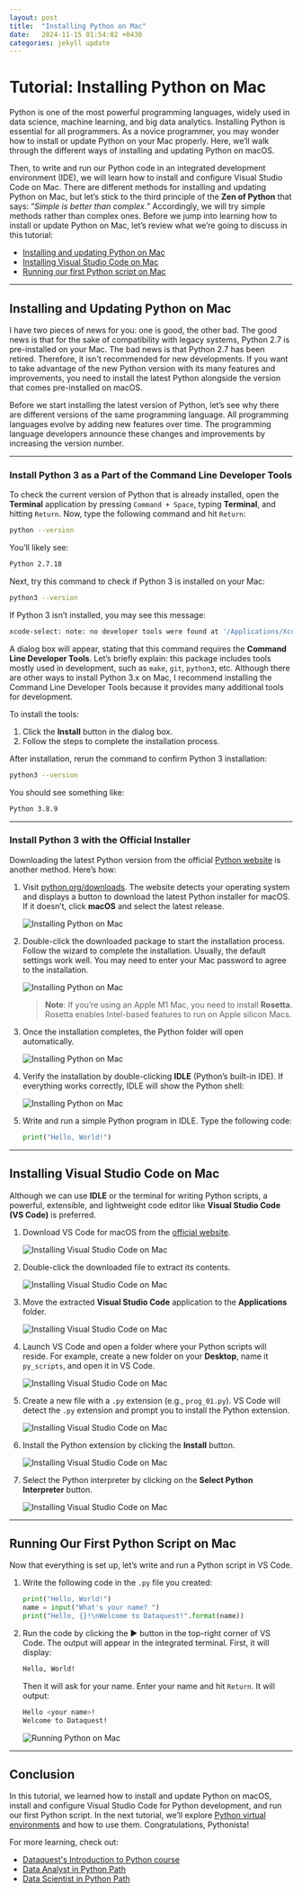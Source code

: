 ```yaml
---
layout: post
title:  "Installing Python on Mac"
date:   2024-11-15 01:54:02 +0430
categories: jekyll update
---
```

# Tutorial: Installing Python on Mac

Python is one of the most powerful programming languages, widely used in data science, machine learning, and big data analytics. Installing Python is essential for all programmers. As a novice programmer, you may wonder how to install or update Python on your Mac properly. Here, we’ll walk through the different ways of installing and updating Python on macOS.

Then, to write and run our Python code in an integrated development environment (IDE), we will learn how to install and configure Visual Studio Code on Mac. There are different methods for installing and updating Python on Mac, but let’s stick to the third principle of the **Zen of Python** that says: “_Simple is better than complex._” Accordingly, we will try simple methods rather than complex ones. Before we jump into learning how to install or update Python on Mac, let’s review what we’re going to discuss in this tutorial:

- [Installing and updating Python on Mac](#installing-python-mac)
- [Installing Visual Studio Code on Mac](#installing-visual-studio-mac)
- [Running our first Python script on Mac](#running-python-script-mac)

---

## Installing and Updating Python on Mac

I have two pieces of news for you: one is good, the other bad. The good news is that for the sake of compatibility with legacy systems, Python 2.7 is pre-installed on your Mac. The bad news is that Python 2.7 has been retired. Therefore, it isn't recommended for new developments. If you want to take advantage of the new Python version with its many features and improvements, you need to install the latest Python alongside the version that comes pre-installed on macOS.

Before we start installing the latest version of Python, let’s see why there are different versions of the same programming language. All programming languages evolve by adding new features over time. The programming language developers announce these changes and improvements by increasing the version number.

---

### Install Python 3 as a Part of the Command Line Developer Tools

To check the current version of Python that is already installed, open the **Terminal** application by pressing `Command + Space`, typing **Terminal**, and hitting `Return`. Now, type the following command and hit `Return`:

```bash
python --version
```

You’ll likely see:

```bash
Python 2.7.18
```

Next, try this command to check if Python 3 is installed on your Mac:

```bash
python3 --version
```

If Python 3 isn’t installed, you may see this message:

```bash
xcode-select: note: no developer tools were found at '/Applications/Xcode.app', requesting install. Choose an option in the dialog to download the command line developer tools.
```

A dialog box will appear, stating that this command requires the **Command Line Developer Tools**. Let’s briefly explain: this package includes tools mostly used in development, such as `make`, `git`, `python3`, etc. Although there are other ways to install Python 3.x on Mac, I recommend installing the Command Line Developer Tools because it provides many additional tools for development.

To install the tools:
1. Click the **Install** button in the dialog box.
2. Follow the steps to complete the installation process.

After installation, rerun the command to confirm Python 3 installation:

```bash
python3 --version
```

You should see something like:

```bash
Python 3.8.9
```

---

### Install Python 3 with the Official Installer

Downloading the latest Python version from the official [Python website](https://www.python.org/downloads/) is another method. Here’s how:

1. Visit [python.org/downloads](https://www.python.org/downloads/). The website detects your operating system and displays a button to download the latest Python installer for macOS. If it doesn’t, click **macOS** and select the latest release.

   ![Installing Python on Mac](https://www.dataquest.io/wp-content/uploads/2022/01/installing-python-on-mac-screenshot-s-1024x578.webp)

2. Double-click the downloaded package to start the installation process. Follow the wizard to complete the installation. Usually, the default settings work well. You may need to enter your Mac password to agree to the installation.

   ![Installing Python on Mac](https://www.dataquest.io/wp-content/uploads/2022/01/installing-python-on-mac-screenshot-r-1024x778.webp)

   > **Note**: If you’re using an Apple M1 Mac, you need to install **Rosetta**. Rosetta enables Intel-based features to run on Apple silicon Macs.

3. Once the installation completes, the Python folder will open automatically.

   ![Installing Python on Mac](https://www.dataquest.io/wp-content/uploads/2022/01/installing-python-on-mac-screenshot-q-1024x561.webp)

4. Verify the installation by double-clicking **IDLE** (Python’s built-in IDE). If everything works correctly, IDLE will show the Python shell:

   ![Installing Python on Mac](https://www.dataquest.io/wp-content/uploads/2022/01/installing-python-on-mac-screenshot-p-1024x728.webp)

5. Write and run a simple Python program in IDLE. Type the following code:

   ```python
   print("Hello, World!")
   ```

---

## Installing Visual Studio Code on Mac

Although we can use **IDLE** or the terminal for writing Python scripts, a powerful, extensible, and lightweight code editor like **Visual Studio Code (VS Code)** is preferred.

1. Download VS Code for macOS from the [official website](https://code.visualstudio.com/).

   ![Installing Visual Studio Code on Mac](https://www.dataquest.io/wp-content/uploads/2022/01/installing-python-on-mac-screenshot-m-1024x574.webp)

2. Double-click the downloaded file to extract its contents.

   ![Installing Visual Studio Code on Mac](https://www.dataquest.io/wp-content/uploads/2022/01/installing-python-on-mac-screenshot-l-1024x687.webp)

3. Move the extracted **Visual Studio Code** application to the **Applications** folder.

   ![Installing Visual Studio Code on Mac](https://www.dataquest.io/wp-content/uploads/2022/01/installing-python-on-mac-screenshot-k-1024x687.webp)

4. Launch VS Code and open a folder where your Python scripts will reside. For example, create a new folder on your **Desktop**, name it `py_scripts`, and open it in VS Code.

   ![Installing Visual Studio Code on Mac](https://www.dataquest.io/wp-content/uploads/2022/01/installing-python-on-mac-screenshot-j.webp)

5. Create a new file with a `.py` extension (e.g., `prog_01.py`). VS Code will detect the `.py` extension and prompt you to install the Python extension.

   ![Installing Visual Studio Code on Mac](https://www.dataquest.io/wp-content/uploads/2022/01/installing-python-on-mac-screenshot-h-1024x710.webp)

6. Install the Python extension by clicking the **Install** button.

   ![Installing Visual Studio Code on Mac](https://www.dataquest.io/wp-content/uploads/2022/01/installing-python-on-mac-screenshot-g-1024x710.webp)

7. Select the Python interpreter by clicking on the **Select Python Interpreter** button.

   ![Installing Visual Studio Code on Mac](https://www.dataquest.io/wp-content/uploads/2022/01/installing-python-on-mac-screenshot-d-1024x710.webp)

---

## Running Our First Python Script on Mac

Now that everything is set up, let’s write and run a Python script in VS Code.

1. Write the following code in the `.py` file you created:

   ```python
   print("Hello, World!")
   name = input("What's your name? ")
   print("Hello, {}!\nWelcome to Dataquest!".format(name))
   ```

2. Run the code by clicking the ▶️ button in the top-right corner of VS Code. The output will appear in the integrated terminal. First, it will display:

   ```bash
   Hello, World!
   ```

   Then it will ask for your name. Enter your name and hit `Return`. It will output:

   ```bash
   Hello <your name>!
   Welcome to Dataquest!
   ```

   ![Running Python on Mac](https://www.dataquest.io/wp-content/uploads/2022/01/installing-python-on-mac-screenshot-a-1024x729.webp)

---

## Conclusion

In this tutorial, we learned how to install and update Python on macOS, install and configure Visual Studio Code for Python development, and run our first Python script. In the next tutorial, we’ll explore [Python virtual environments](https://www.dataquest.io/blog/a-complete-guide-to-python-virtual-environments/) and how to use them. Congratulations, Pythonista!

For more learning, check out:
- [Dataquest's Introduction to Python course](https://www.dataquest.io/course/introduction-to-python/)
- [Data Analyst in Python Path](https://www.dataquest.io/path/data-analyst)
- [Data Scientist in Python Path](https://www.dataquest.io/path/data-scientist)
